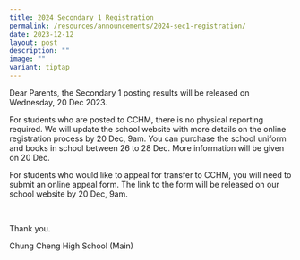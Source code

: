 ```yaml
---
title: 2024 Secondary 1 Registration
permalink: /resources/announcements/2024-sec1-registration/
date: 2023-12-12
layout: post
description: ""
image: ""
variant: tiptap
---
```

<p>Dear Parents, the Secondary 1 posting results will be released on Wednesday, 20 Dec 2023.</p><p>For students who are posted to CCHM, there is no physical reporting required. We will update the school website with more details on the online registration process by 20 Dec, 9am. You can purchase the school uniform and books in school between 26 to 28 Dec. More information will be given on 20 Dec.</p><p>For students who would like to appeal for transfer to CCHM, you will need to submit an online appeal form. The link to the form will be released on our school website by 20 Dec, 9am.</p><p>&nbsp;</p><p>Thank you.</p><p>Chung Cheng High School (Main)</p>